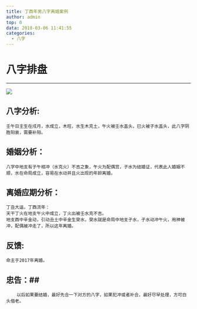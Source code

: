 ```yaml
---
title: 丁酉年男八字离婚案例
author: admin
top: 0
data: 2018-03-06 11:41:55
categories: 
  - 八字
---
```


# 八字排盘 #
--------
![](http://fs-image.pull.net.cn/18-3-6/70001390.jpg)


## 八字分析: ##
    

    壬午日主生在戌月，水成立，木旺，水生木克土，午火被壬水盖头，巳火被子水盖头，此八字阴胜阳衰，需要补阳。


## 婚姻分析： ##


    八字中地支有子午相冲（水克火）不吉之象，午火为配偶宫，子水为结婚证，代表此人婚姻不顺，水在命局成立，容易在水动并且火出现的年龄离婚。

## 离婚应期分析： ##
    丁丑大运，丁酉流年：
    天干丁火在地支午火中成立，丁火出被壬水克不吉。
    地支酉中辛金动，引动丑土中辛金生癸水，癸水就是命局中地支子水，子水动冲午火，用神被冲，配偶被冲走了，所以这年离婚。

## 反馈: ##
	
	命主于2017年离婚。


## 忠告：##

    	以后如果要结婚，最好先合一下对方的八字，如果犯冲或者补合，最好尽早处理，方可白头偕老。
